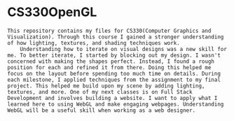 # CS330OpenGL
 
     
    This repository contains my files for CS330(Computer Graphics and Visualization). Through this course I gained a stronger understanding of how lighting, textures, and shading techniques work. 
        Understanding how to iterate on visual designs was a new skill for me. To better iterate, I started by blocking out my design. I wasn't concerned with making the shapes perfect. Instead, I found a rough position for each and refined it from there. Doing this helped me focus on the layout before spending too much time on details. During each milestone, I applied techniques from the assignment to my final project. This helped me build upon my scene by adding lighting, textures, and more. One of my next classes is on Full Stack Development and involves building a website. I want to apply what I learned here to using WebGL and make engaging webpages. Understanding WebGL will be a useful skill when working as a web designer. 
      
 
